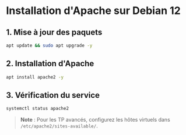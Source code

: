 # Installation d'Apache sur Debian 12

## 1. Mise à jour des paquets
```bash
apt update && sudo apt upgrade -y
```

## 2. Installation d'Apache
```bash
apt install apache2 -y
```

## 3. Vérification du service
```bash
systemctl status apache2
```

> **Note** : Pour les TP avancés, configurez les hôtes virtuels dans `/etc/apache2/sites-available/`.
